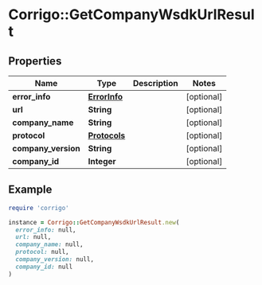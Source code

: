 # Corrigo::GetCompanyWsdkUrlResult

## Properties

| Name | Type | Description | Notes |
| ---- | ---- | ----------- | ----- |
| **error_info** | [**ErrorInfo**](ErrorInfo.md) |  | [optional] |
| **url** | **String** |  | [optional] |
| **company_name** | **String** |  | [optional] |
| **protocol** | [**Protocols**](Protocols.md) |  | [optional] |
| **company_version** | **String** |  | [optional] |
| **company_id** | **Integer** |  | [optional] |

## Example

```ruby
require 'corrigo'

instance = Corrigo::GetCompanyWsdkUrlResult.new(
  error_info: null,
  url: null,
  company_name: null,
  protocol: null,
  company_version: null,
  company_id: null
)
```

